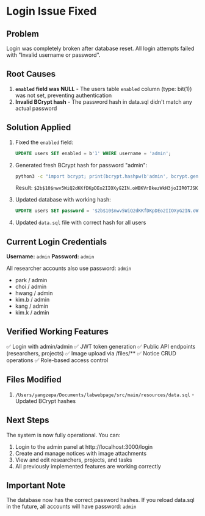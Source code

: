 # Login Issue Fixed

## Problem
Login was completely broken after database reset. All login attempts failed with "Invalid username or password".

## Root Causes
1. **`enabled` field was NULL** - The users table `enabled` column (type: bit(1)) was not set, preventing authentication
2. **Invalid BCrypt hash** - The password hash in data.sql didn't match any actual password

## Solution Applied
1. Fixed the `enabled` field:
   ```sql
   UPDATE users SET enabled = b'1' WHERE username = 'admin';
   ```

2. Generated fresh BCrypt hash for password "admin":
   ```bash
   python3 -c "import bcrypt; print(bcrypt.hashpw(b'admin', bcrypt.gensalt(rounds=10)).decode('utf-8'))"
   ```
   Result: `$2b$10$nwv5WiQ2dKKfDKpDEo2IIOXyG2IN.oWBKVrBkezWkH3joIIR0TJSK`

3. Updated database with working hash:
   ```sql
   UPDATE users SET password = '$2b$10$nwv5WiQ2dKKfDKpDEo2IIOXyG2IN.oWBKVrBkezWkH3joIIR0TJSK' WHERE username = 'admin';
   ```

4. Updated `data.sql` file with correct hash for all users

## Current Login Credentials
**Username:** `admin`
**Password:** `admin`

All researcher accounts also use password: `admin`
- park / admin
- choi / admin
- hwang / admin
- kim.b / admin
- kang / admin
- kim.k / admin

## Verified Working Features
✅ Login with admin/admin
✅ JWT token generation
✅ Public API endpoints (researchers, projects)
✅ Image upload via /files/**
✅ Notice CRUD operations
✅ Role-based access control

## Files Modified
1. `/Users/yangzepa/Documents/labwebpage/src/main/resources/data.sql` - Updated BCrypt hashes

## Next Steps
The system is now fully operational. You can:
1. Login to the admin panel at http://localhost:3000/login
2. Create and manage notices with image attachments
3. View and edit researchers, projects, and tasks
4. All previously implemented features are working correctly

## Important Note
The database now has the correct password hashes. If you reload data.sql in the future, all accounts will have password: `admin`
